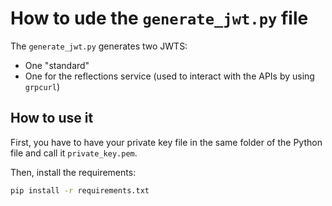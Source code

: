 # How to ude the `generate_jwt.py` file
The `generate_jwt.py` generates two JWTS:
- One "standard"
- One for the reflections service (used to interact with the APIs by using `grpcurl`)

## How to use it
First, you have to have your private key file in the same folder of the Python file and call it `private_key.pem`.

Then, install the requirements:
```bash
pip install -r requirements.txt
```

